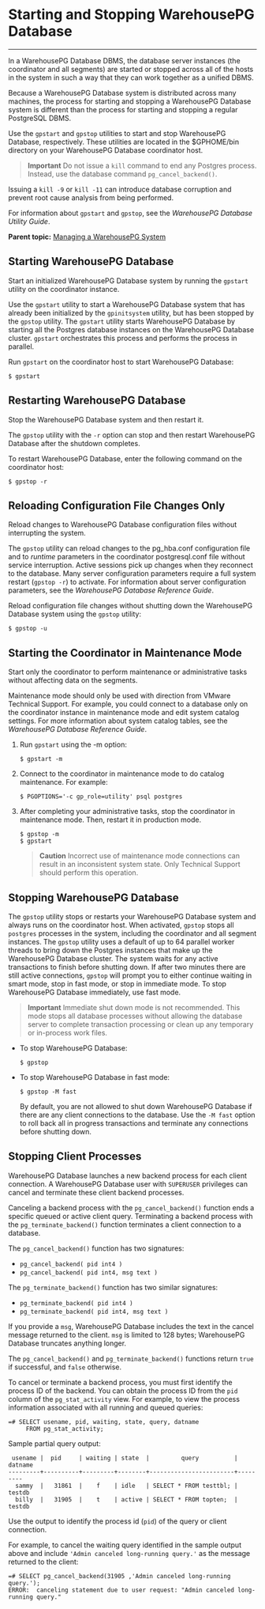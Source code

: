 # Starting and Stopping WarehousePG Database
---

In a WarehousePG Database DBMS, the database server instances \(the coordinator and all segments\) are started or stopped across all of the hosts in the system in such a way that they can work together as a unified DBMS.

Because a WarehousePG Database system is distributed across many machines, the process for starting and stopping a WarehousePG Database system is different than the process for starting and stopping a regular PostgreSQL DBMS.

Use the `gpstart` and `gpstop` utilities to start and stop WarehousePG Database, respectively. These utilities are located in the $GPHOME/bin directory on your WarehousePG Database coordinator host.

> **Important** Do not issue a `kill` command to end any Postgres process. Instead, use the database command `pg_cancel_backend()`.

Issuing a `kill -9` or `kill -11` can introduce database corruption and prevent root cause analysis from being performed.

For information about `gpstart` and `gpstop`, see the *WarehousePG Database Utility Guide*.

**Parent topic:** [Managing a WarehousePG System](../managing/managing.html)

## <a id="task_hkd_gzv_fp"></a>Starting WarehousePG Database

Start an initialized WarehousePG Database system by running the `gpstart` utility on the coordinator instance.

Use the `gpstart` utility to start a WarehousePG Database system that has already been initialized by the `gpinitsystem` utility, but has been stopped by the `gpstop` utility. The `gpstart` utility starts WarehousePG Database by starting all the Postgres database instances on the WarehousePG Database cluster. `gpstart` orchestrates this process and performs the process in parallel.

Run `gpstart` on the coordinator host to start WarehousePG Database:
```
$ gpstart
```


## <a id="task_gpdb_restart"></a>Restarting WarehousePG Database

Stop the WarehousePG Database system and then restart it.

The `gpstop` utility with the `-r` option can stop and then restart WarehousePG Database after the shutdown completes.

To restart WarehousePG Database, enter the following command on the coordinator host:
```
$ gpstop -r
```


## <a id="task_upload_config"></a>Reloading Configuration File Changes Only

Reload changes to WarehousePG Database configuration files without interrupting the system.

The `gpstop` utility can reload changes to the pg\_hba.conf configuration file and to *runtime* parameters in the coordinator postgresql.conf file without service interruption. Active sessions pick up changes when they reconnect to the database. Many server configuration parameters require a full system restart \(`gpstop -r`\) to activate. For information about server configuration parameters, see the *WarehousePG Database Reference Guide*.

Reload configuration file changes without shutting down the WarehousePG Database system using the `gpstop` utility:
```
$ gpstop -u
```


## <a id="task_maint_mode"></a>Starting the Coordinator in Maintenance Mode

Start only the coordinator to perform maintenance or administrative tasks without affecting data on the segments.

Maintenance mode should only be used with direction from VMware Technical Support. For example, you could connect to a database only on the coordinator instance in maintenance mode and edit system catalog settings. For more information about system catalog tables, see the *WarehousePG Database Reference Guide*.

1.  Run `gpstart` using the -m option:

    ```
    $ gpstart -m
    ```

2.  Connect to the coordinator in maintenance mode to do catalog maintenance. For example:

     <a id="kg155401"></a>
     ``` 
     $ PGOPTIONS='-c gp_role=utility' psql postgres
     ```

3.  After completing your administrative tasks, stop the coordinator in maintenance mode. Then, restart it in production mode.

    ```
    $ gpstop -m
    $ gpstart
    ```

    > **Caution** Incorrect use of maintenance mode connections can result in an inconsistent system state. Only Technical Support should perform this operation.


## <a id="task_gpdb_stop"></a>Stopping WarehousePG Database

The `gpstop` utility stops or restarts your WarehousePG Database system and always runs on the coordinator host. When activated, `gpstop` stops all `postgres` processes in the system, including the coordinator and all segment instances. The `gpstop` utility uses a default of up to 64 parallel worker threads to bring down the Postgres instances that make up the WarehousePG Database cluster. The system waits for any active transactions to finish before shutting down. If after two minutes there are still active connections, `gpstop` will prompt you to either continue waiting in smart mode, stop in fast mode, or stop in immediate mode. To stop WarehousePG Database immediately, use fast mode.

> **Important** Immediate shut down mode is not recommended. This mode stops all database processes without allowing the database server to complete transaction processing or clean up any temporary or in-process work files.

-   To stop WarehousePG Database:

    ```
    $ gpstop
    ```

-   To stop WarehousePG Database in fast mode:

    ```
    $ gpstop -M fast
    ```

    By default, you are not allowed to shut down WarehousePG Database if there are any client connections to the database. Use the `-M fast` option to roll back all in progress transactions and terminate any connections before shutting down.


## <a id="topic13"></a>Stopping Client Processes

WarehousePG Database launches a new backend process for each client connection. A WarehousePG Database user with `SUPERUSER` privileges can cancel and terminate these client backend processes.

Canceling a backend process with the `pg_cancel_backend()` function ends a specific queued or active client query. Terminating a backend process with the `pg_terminate_backend()` function terminates a client connection to a database.

The `pg_cancel_backend()` function has two signatures:

-   `pg_cancel_backend( pid int4 )`
-   `pg_cancel_backend( pid int4, msg text )`

The `pg_terminate_backend()` function has two similar signatures:

-   `pg_terminate_backend( pid int4 )`
-   `pg_terminate_backend( pid int4, msg text )`

If you provide a `msg`, WarehousePG Database includes the text in the cancel message returned to the client. `msg` is limited to 128 bytes; WarehousePG Database truncates anything longer.

The `pg_cancel_backend()` and `pg_terminate_backend()` functions return `true` if successful, and `false` otherwise.

To cancel or terminate a backend process, you must first identify the process ID of the backend. You can obtain the process ID from the `pid` column of the `pg_stat_activity` view. For example, to view the process information associated with all running and queued queries:

```
=# SELECT usename, pid, waiting, state, query, datname
     FROM pg_stat_activity;
```

Sample partial query output:

```
 usename |  pid     | waiting | state  |         query          | datname
---------+----------+---------+--------+------------------------+---------
  sammy  |   31861  |    f    | idle   | SELECT * FROM testtbl; | testdb
  billy  |   31905  |    t    | active | SELECT * FROM topten;  | testdb
```

Use the output to identify the process id \(`pid`\) of the query or client connection.

For example, to cancel the waiting query identified in the sample output above and include `'Admin canceled long-running query.'` as the message returned to the client:

```
=# SELECT pg_cancel_backend(31905 ,'Admin canceled long-running query.');
ERROR:  canceling statement due to user request: "Admin canceled long-running query."
```

